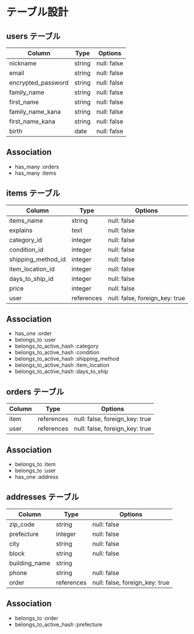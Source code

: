 # テーブル設計

## users テーブル

| Column            | Type   | Options     |
| ----------------- | ------ | ----------- |
| nickname          | string | null: false |
| email             | string | null: false |
| encrypted_password| string | null: false |
| family_name       | string | null: false |
| first_name        | string | null: false |
| family_name_kana  | string | null: false |
| first_name_kana   | string | null: false |
| birth             | date   | null: false |

## Association

- has_many :orders
- has_many :items


## items テーブル

| Column               | Type      | Options                         |
| -------------------- | --------- | ------------------------------- |
| items_name           | string    | null: false                     |
| explains             | text      | null: false                     |
| category_id          | integer   | null: false                     |
| condition_id         | integer   | null: false                     |
| shipping_method_id   | integer   | null: false                     |
| item_location_id     | integer   | null: false                     |
| days_to_ship_id       | integer   | null: false                     |
| price                | integer   | null: false                     |
| user                 | references| null: false, foreign_key: true  |

## Association

- has_one :order
- belongs_to :user
- belongs_to_active_hash :category
- belongs_to_active_hash :condition
- belongs_to_active_hash :shipping_method
- belongs_to_active_hash :item_location
- belongs_to_active_hash :days_to_ship


## orders テーブル

| Column            | Type      | Options                         |
| ----------------- | --------- | ------------------------------- |
| item              | references| null: false, foreign_key: true  |
| user              | references| null: false, foreign_key: true  |

## Association

- belongs_to :item
- belongs_to :user
- has_one :address


## addresses テーブル

| Column            | Type      | Options                         |
| ----------------- | --------- | ------------------------------- |
| zip_code          | string    | null: false                     |
| prefecture        | integer   | null: false                     |
| city              | string    | null: false                     |
| block             | string    | null: false                     |
| building_name     | string    |                       　　　　　　|
| phone             | string    | null: false                     |
| order             | references| null: false, foreign_key: true  |

## Association

- belongs_to :order
- belongs_to_active_hash :prefecture
